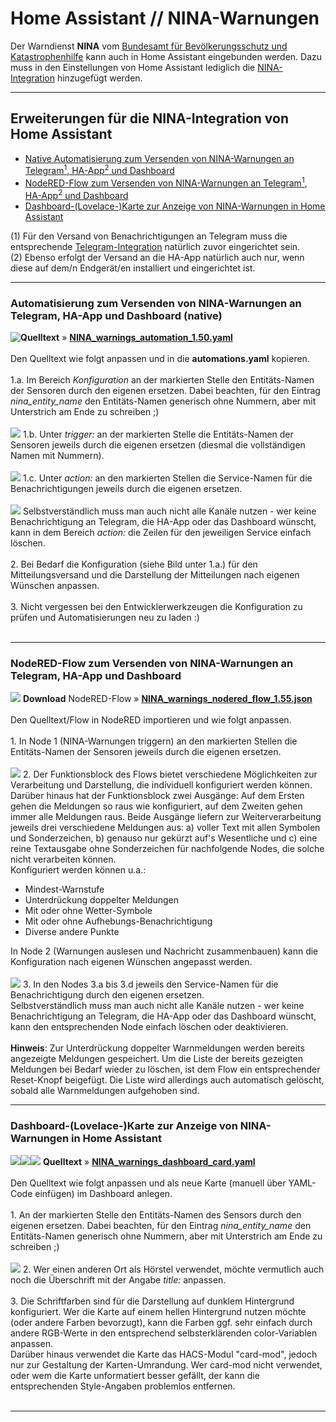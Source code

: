 <h1>Home Assistant // NINA-Warnungen</h1>

Der Warndienst <b>NINA</b> vom <a href="https://www.bbk.bund.de/DE/Warnung-Vorsorge/Warn-App-NINA/warn-app-nina_node.html">Bundesamt für Bevölkerungsschutz und Katastrophenhilfe</a> kann auch in Home Assistant eingebunden werden. Dazu muss in den Einstellungen von Home Assistant lediglich die <a href="https://www.home-assistant.io/integrations/nina/">NINA-Integration</a> hinzugefügt werden.

<hr>
<h2>Erweiterungen für die NINA-Integration von Home Assistant</h2><ul>
<li><a href="#automation">Native Automatisierung zum Versenden von NINA-Warnungen an Telegram<sup>1</sup>, HA-App<sup>2</sup> und Dashboard</a></li>
<li><a href="#nodered">NodeRED-Flow zum Versenden von NINA-Warnungen an Telegram<sup>1</sup>, HA-App<sup>2</sup> und Dashboard</a></li>
<li><a href="#dashboard">Dashboard-(Lovelace-)Karte zur Anzeige von NINA-Warnungen in Home Assistant</a></li>
</ul>
(1) Für den Versand von Benachrichtigungen an Telegram muss die entsprechende <a href="https://www.home-assistant.io/integrations/telegram">Telegram-Integration</a> natürlich zuvor eingerichtet sein.<br />
(2) Ebenso erfolgt der Versand an die HA-App natürlich auch nur, wenn diese auf dem/n Endgerät/en installiert und eingerichtet ist.<br />

<a id="automation"></a>
<hr>
<h3>Automatisierung zum Versenden von NINA-Warnungen an Telegram, HA-App und Dashboard (native)</h3>
<img style="float:left;" src="./img/NINA_img_notifications.png">
<b>Quelltext</b>&nbsp;&raquo;&nbsp;<a href="https://github.com/migacode/home-assistant/blob/main/nina/code/NINA_warnings_automation_1.50.yaml"><strong>NINA_warnings_automation_1.50.yaml</strong></a><br />
<br />
Den Quelltext wie folgt anpassen und in die <b>automations.yaml</b> kopieren.<br />
<br />
1.a. Im Bereich <i>Konfiguration</i> an der markierten Stelle den Entitäts-Namen der Sensoren durch den eigenen ersetzen. Dabei beachten, für den Eintrag <i>nina_entity_name</i> den Entitäts-Namen generisch ohne Nummern, aber mit Unterstrich am Ende zu schreiben ;)<br />
<br />
<img src="./img/NINA_img_changes_automation_1.png">
1.b. Unter <i>trigger:</i> an der markierten Stelle die Entitäts-Namen der Sensoren jeweils durch die eigenen ersetzen (diesmal die vollständigen Namen mit Nummern).<br />
<br />
<img src="./img/NINA_img_changes_automation_2.png">
1.c. Unter <i>action:</i> an den markierten Stellen die Service-Namen für die Benachrichtigungen jeweils durch die eigenen ersetzen.<br />
<br />
<img src="./img/NINA_img_changes_automation_3.png">
Selbstverständlich muss man auch nicht alle Kanäle nutzen - wer keine Benachrichtigung an Telegram, die HA-App oder das Dashboard wünscht, kann in dem Bereich <i>action:</i> die Zeilen für den jeweiligen Service einfach löschen.<br />
<br />
2. Bei Bedarf die Konfiguration (siehe Bild unter 1.a.) für den Mitteilungsversand und die Darstellung der Mitteilungen nach eigenen Wünschen anpassen.<br />
<br />
3. Nicht vergessen bei den Entwicklerwerkzeugen die Konfiguration zu prüfen und Automatisierungen neu zu laden :)<br />
<br />

<a id="nodered"></a>
<hr>
<h3>NodeRED-Flow zum Versenden von NINA-Warnungen an Telegram, HA-App und Dashboard</h3>
<img src="./img/NINA_img_nodered_flow.png">
<b>Download</b> NodeRED-Flow&nbsp;&raquo;&nbsp;<a href="https://github.com/migacode/home-assistant/blob/main/nina/code/NINA_warnings_nodered_flow_1.55.json"><strong>NINA_warnings_nodered_flow_1.55.json</strong></a><br />
<br />
Den Quelltext/Flow in NodeRED importieren und wie folgt anpassen.<br />
<br />
1. In Node 1 (NINA-Warnungen triggern) an den markierten Stellen die Entitäts-Namen der Sensoren jeweils durch die eigenen ersetzen.<br />
<br />
<img src="./img/NINA_img_changes_node_1.png">
2. Der Funktionsblock des Flows bietet verschiedene Möglichkeiten zur Verarbeitung und Darstellung, die individuell konfiguriert werden können. Darüber hinaus hat der Funktionsblock zwei Ausgänge: Auf dem Ersten gehen die Meldungen so raus wie konfiguriert, auf dem Zweiten gehen immer alle Meldungen raus. Beide Ausgänge liefern zur Weiterverarbeitung jeweils drei verschiedene Meldungen aus: a) voller Text mit allen Symbolen und Sonderzeichen, b) genauso nur gekürzt auf's Wesentliche und c) eine reine Textausgabe ohne Sonderzeichen für nachfolgende Nodes, die solche nicht verarbeiten können.<br />
Konfiguriert werden können u.a.:
<ul>
<li>Mindest-Warnstufe</li>
<li>Unterdrückung doppelter Meldungen</li>
<li>Mit oder ohne Wetter-Symbole</li>
<li>Mit oder ohne Aufhebungs-Benachrichtigung</li>
<li>Diverse andere Punkte</li>
</ul>
In Node 2 (Warnungen auslesen und Nachricht zusammenbauen) kann die Konfiguration nach eigenen Wünschen angepasst werden.<br />
<br />
<img src="./img/NINA_img_changes_node_2.png">
3. In den Nodes 3.a bis 3.d jeweils den Service-Namen für die Benachrichtigung durch den eigenen ersetzen.<br />
Selbstverständlich muss man auch nicht alle Kanäle nutzen - wer keine Benachrichtigung an Telegram, die HA-App oder das Dashboard wünscht, kann den entsprechenden Node einfach löschen oder deaktivieren.<br />
<br />
<b>Hinweis</b>: Zur Unterdrückung doppelter Warnmeldungen werden bereits angezeigte Meldungen gespeichert. Um die Liste der bereits gezeigten Meldungen bei Bedarf wieder zu löschen, ist dem Flow ein entsprechender Reset-Knopf beigefügt. Die Liste wird allerdings auch automatisch gelöscht, sobald alle Warnmeldungen aufgehoben sind.

<a id="dashboard"></a>
<hr>
<h3>Dashboard-(Lovelace-)Karte zur Anzeige von NINA-Warnungen in Home Assistant</h3>
<img src="./img/NINA_img_no_warnings.png"><img src="./img/NINA_img_warning_1.png"><img src="./img/NINA_img_warning_2.png">
<b>Quelltext</b>&nbsp;&raquo;&nbsp;<a href="https://github.com/migacode/home-assistant/blob/main/nina/code/NINA_warnings_dashboard_card.yaml"><strong>NINA_warnings_dashboard_card.yaml</strong></a><br />
<br />
Den Quelltext wie folgt anpassen und als neue Karte (manuell über YAML-Code einfügen) im Dashboard anlegen.<br />
<br />
1. An der markierten Stelle den Entitäts-Namen des Sensors durch den eigenen ersetzen. Dabei beachten, für den Eintrag <i>nina_entity_name</i> den Entitäts-Namen generisch ohne Nummern, aber mit Unterstrich am Ende zu schreiben ;)<br />
<br />
<img src="./img/NINA_img_changes_dashboard.png">
2. Wer einen anderen Ort als Hörstel verwendet, möchte vermutlich auch noch die Überschrift mit der Angabe <i>title:</i> anpassen.<br/>
<br />
3. Die Schriftfarben sind für die Darstellung auf dunklem Hintergrund konfiguriert. Wer die Karte auf einem hellen Hintergrund nutzen möchte (oder andere Farben bevorzugt), kann die Farben ggf. sehr einfach durch andere RGB-Werte in den entsprechend selbsterklärenden color-Variablen anpassen.<br />
Darüber hinaus verwendet die Karte das HACS-Modul "card-mod", jedoch nur zur Gestaltung der Karten-Umrandung. Wer card-mod nicht verwendet, oder wem die Karte unformatiert besser gefällt, der kann die entsprechenden Style-Angaben problemlos entfernen.<br />
<br />

<hr>
